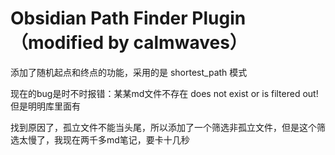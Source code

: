# Obsidian Path Finder Plugin（modified by calmwaves）

添加了随机起点和终点的功能，采用的是 shortest_path 模式

现在的bug是时不时报错：某某md文件不存在 does not exist or is filtered out!
但是明明库里面有

找到原因了，孤立文件不能当头尾，所以添加了一个筛选非孤立文件，但是这个筛选太慢了，我现在两千多md笔记，要卡十几秒

